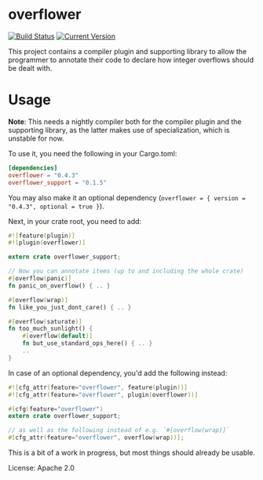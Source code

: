 # overflower

[![Build Status](https://travis-ci.org/llogiq/overflower.svg)](https://travis-ci.org/llogiq/overflower)
[![Current Version](https://img.shields.io/crates/v/overflower.svg)](https://crates.io/crates/overflower)

This project contains a compiler plugin and supporting library to allow the
programmer to annotate their code to declare how integer overflows should be
dealt with.

# Usage

**Note**: This needs a nightly compiler both for the compiler plugin and the
supporting library, as the latter makes use of specialization, which is
unstable for now.

To use it, you need the following in your Cargo.toml:

```toml
[dependencies]
overflower = "0.4.3"
overflower_support = "0.1.5"
```

You may also make it an optional dependency (`overflower = { version = "0.4.3",
optional = true }`).

Next, in your crate root, you need to add:

```rust
#![feature(plugin)]
#![plugin(overflower)]

extern crate overflower_support;

// Now you can annotate items (up to and including the whole crate)
#[overflow(panic)]
fn panic_on_overflow() { .. }

#[overflow(wrap)]
fn like_you_just_dont_care() { .. }

#[overflow(saturate)]
fn too_much_sunlight() {
    #[overflow(default)]
    fn but_use_standard_ops_here() { .. }
    ..
}
```

In case of an optional dependency, you'd add the following instead:

```rust
#![cfg_attr(feature="overflower", feature(plugin))]
#![cfg_attr(feature="overflower", plugin(overflower))]

#[cfg(feature="overflower")
extern crate overflower_support;

// as well as the following instead of e.g. `#[overflow(wrap)]`
#[cfg_attr(feature="overflower", overflow(wrap))];
```

This is a bit of a work in progress, but most things should already be usable.

License: Apache 2.0
